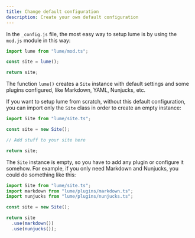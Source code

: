 ```yaml
---
title: Change default configuration
description: Create your own default configuration
---
```


In the `_config.js` file, the most easy way to setup lume is by using the
`mod.js` module in this way:

```js
import lume from "lume/mod.ts";

const site = lume();

return site;
```

The function `lume()` creates a `Site` instance with default settings and some
plugins configured, like Markdown, YAML, Nunjucks, etc.

If you want to setup lume from scratch, without this default configuration, you
can import only the `Site` class in order to create an empty instance:

```js
import Site from "lume/site.ts";

const site = new Site();

// Add stuff to your site here

return site;
```

The `Site` instance is empty, so you have to add any plugin or configure it
somehow. For example, if you only need Markdown and Nunjucks, you could do
something like this:

```js
import Site from "lume/site.ts";
import markdown from "lume/plugins/markdown.ts";
import nunjucks from "lume/plugins/nunjucks.ts";

const site = new Site();

return site
  .use(markdown())
  .use(nunjucks());
```
